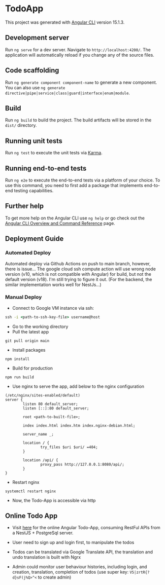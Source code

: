 # TodoApp

This project was generated with [Angular CLI](https://github.com/angular/angular-cli) version 15.1.3.

## Development server

Run `ng serve` for a dev server. Navigate to `http://localhost:4200/`. The application will automatically reload if you change any of the source files.

## Code scaffolding

Run `ng generate component component-name` to generate a new component. You can also use `ng generate directive|pipe|service|class|guard|interface|enum|module`.

## Build

Run `ng build` to build the project. The build artifacts will be stored in the `dist/` directory.

## Running unit tests

Run `ng test` to execute the unit tests via [Karma](https://karma-runner.github.io).

## Running end-to-end tests

Run `ng e2e` to execute the end-to-end tests via a platform of your choice. To use this command, you need to first add a package that implements end-to-end testing capabilities.

## Further help

To get more help on the Angular CLI use `ng help` or go check out the [Angular CLI Overview and Command Reference](https://angular.io/cli) page.


## Deployment Guide

### Automated Deploy
Automated deploy via Github Actions on push to main branch, however, there is issue... The google cloud ssh compute action will use wrong node version (v10, which is not compatible with Angular) for build, but not the default version (v18). I'm still trying to figure it out. (For the backend, the similar implementation works well for NestJs...)

### Manual Deploy

- Connect to Google VM instance via ssh:
```cmd
ssh -i <path-to-ssh-key-file> username@host
```
- Go to the working directory
- Pull the latest app
```
git pull origin main
```
- Install packages
```
npm install
```
- Build for production
```
npm run build
```
- Use nginx to serve the app, add below to the nginx configuration
```
(/etc/nginx/sites-enabled/default)
server {
        listen 80 default_server;
        listen [::]:80 default_server;

        root <path-to-built-file>;

        index index.html index.htm index.nginx-debian.html;

        server_name _;

        location / {
                try_files $uri $uri/ =404;
        }

        location /api/ {
                proxy_pass http://127.0.0.1:8080/api/;
        }
}
```
- Restart nginx
```
systemctl restart nginx
```
- Now, the Todo-App is accessible via http

## Online Todo App
- Visit [here](http://35.189.33.138) for the online Angular Todo-App, consuming RestFul APIs from a NestJS + PostgreSql server. 

- User need to sign up and login first, to manipulate the todos

- Todos can be translated via Google Translate API, the translation and undo translation is built with Ngrx 

- Admin could monitor user behaviour histories, including login, and creation, translation, completion of todos (use super key: `V5|zrtR{?d}sF(j%Q>^<` to create admin)



